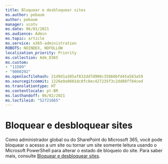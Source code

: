 ```yaml
---
title: Bloquear e desbloquear sites
ms.author: pebaum
author: pebaum
manager: scotv
ms.date: 06/01/2021
ms.audience: Admin
ms.topic: article
ms.service: o365-administration
ROBOTS: NOINDEX, NOFOLLOW
localization_priority: Priority
ms.collection: Adm_O365
ms.custom:
- "11509"
- "9000292"
ms.openlocfilehash: 21d9d1a305af832dd7d908c35860bfd45a583a59
ms.sourcegitcommit: 1226e9a9601dc8fc8ec427235f3c2dd88ff84ced
ms.translationtype: HT
ms.contentlocale: pt-BR
ms.lasthandoff: 06/02/2021
ms.locfileid: "52721665"
---
```

# <a name="lock-and-unlock-sites"></a>Bloquear e desbloquear sites

Como administrador global ou do SharePoint do Microsoft 365, você pode bloquear o acesso a um site ou tornar um site somente leitura usando o Microsoft PowerShell para alterar o estado de bloqueio do site. Para saber mais, consulte [Bloquear e desbloquear sites](/sharepoint/manage-lock-status).